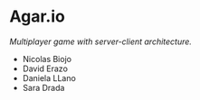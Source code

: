 # Agar.io

*Multiplayer game with server-client architecture.*

- Nicolas Biojo
- David Erazo
- Daniela LLano
- Sara Drada

